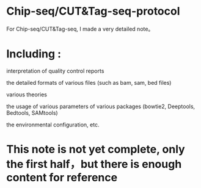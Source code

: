 # Chip-seq/CUT&Tag-seq-protocol
For Chip-seq/CUT&amp;Tag-seq, I made a very detailed note。

# Including :

interpretation of quality control reports

the detailed formats of various files (such as bam, sam, bed files)

various theories

the usage of various parameters of various packages (bowtie2, Deeptools, Bedtools, SAMtools)

the environmental configuration, etc.

# This note is not yet complete, only the first half，but there is enough content for reference

